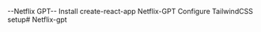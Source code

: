 --Netflix GPT--
    Install create-react-app Netflix-GPT
    Configure TailwindCSS setup#   N e t f l i x - g p t  
 